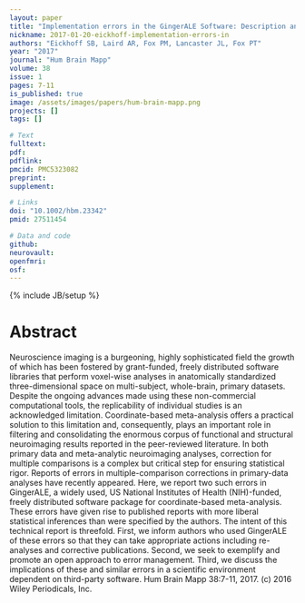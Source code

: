 ```yaml
---
layout: paper
title: "Implementation errors in the GingerALE Software: Description and recommendations."
nickname: 2017-01-20-eickhoff-implementation-errors-in
authors: "Eickhoff SB, Laird AR, Fox PM, Lancaster JL, Fox PT"
year: "2017"
journal: "Hum Brain Mapp"
volume: 38
issue: 1
pages: 7-11
is_published: true
image: /assets/images/papers/hum-brain-mapp.png
projects: []
tags: []

# Text
fulltext:
pdf:
pdflink:
pmcid: PMC5323082
preprint:
supplement:

# Links
doi: "10.1002/hbm.23342"
pmid: 27511454

# Data and code
github:
neurovault:
openfmri:
osf:
---
```

{% include JB/setup %}

# Abstract

Neuroscience imaging is a burgeoning, highly sophisticated field the growth of which has been fostered by grant-funded, freely distributed software libraries that perform voxel-wise analyses in anatomically standardized three-dimensional space on multi-subject, whole-brain, primary datasets. Despite the ongoing advances made using these non-commercial computational tools, the replicability of individual studies is an acknowledged limitation. Coordinate-based meta-analysis offers a practical solution to this limitation and, consequently, plays an important role in filtering and consolidating the enormous corpus of functional and structural neuroimaging results reported in the peer-reviewed literature. In both primary data and meta-analytic neuroimaging analyses, correction for multiple comparisons is a complex but critical step for ensuring statistical rigor. Reports of errors in multiple-comparison corrections in primary-data analyses have recently appeared. Here, we report two such errors in GingerALE, a widely used, US National Institutes of Health (NIH)-funded, freely distributed software package for coordinate-based meta-analysis. These errors have given rise to published reports with more liberal statistical inferences than were specified by the authors. The intent of this technical report is threefold. First, we inform authors who used GingerALE of these errors so that they can take appropriate actions including re-analyses and corrective publications. Second, we seek to exemplify and promote an open approach to error management. Third, we discuss the implications of these and similar errors in a scientific environment dependent on third-party software. Hum Brain Mapp 38:7-11, 2017. (c) 2016 Wiley Periodicals, Inc.
